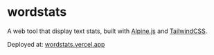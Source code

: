 # wordstats

A web tool that display text stats, built with [Alpine.js](https://alpinejs.dev) and [TailwindCSS](https://tailwindcss.com).

Deployed at: [wordstats.vercel.app](https://wordstats.vercel.app)
